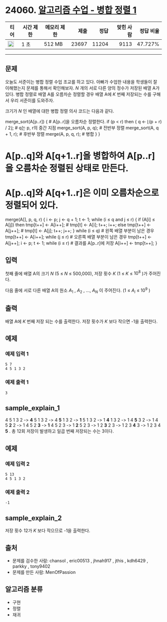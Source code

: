 # 24060. [알고리즘 수업 - 병합 정렬 1](https://www.acmicpc.net/problem/24060)

| 티어                                                                 | 시간 제한 | 메모리 제한 |  제출 |  정답 | 맞힌 사람 | 정답 비율 |
| -------------------------------------------------------------------- | --------- | ----------- | ----: | ----: | --------: | --------: |
| <img src="https://static.solved.ac/tier_small/8.svg" width="20px" /> | 1 초      | 512 MB      | 23697 | 11204 |      9113 |   47.727% |

---

## 문제

오늘도 서준이는 병합 정렬 수업 조교를 하고 있다. 아빠가 수업한 내용을 학생들이 잘 이해했는지 문제를 통해서 확인해보자. _N_ 개의 서로 다른 양의 정수가 저장된 배열 A가 있다. 병합 정렬로 배열 A를 오름차순 정렬할 경우 배열 A에 _K_ 번째 저장되는 수를 구해서 우리 서준이를 도와주자.

크기가 _N_ 인 배열에 대한 병합 정렬 의사 코드는 다음과 같다.

merge_sort(A[p..r]) { # A[p..r]을 오름차순 정렬한다.
if (p < r) then {
q <- ⌊(p + r) / 2⌋; # q는 p, r의 중간 지점
merge_sort(A, p, q); # 전반부 정렬
merge_sort(A, q + 1, r); # 후반부 정렬
merge(A, p, q, r); # 병합
}
}

# A[p..q]와 A[q+1..r]을 병합하여 A[p..r]을 오름차순 정렬된 상태로 만든다.

# A[p..q]와 A[q+1..r]은 이미 오름차순으로 정렬되어 있다.

merge(A[], p, q, r) {
i <- p; j <- q + 1; t <- 1;
while (i ≤ q and j ≤ r) {
if (A[i] ≤ A[j])
then tmp[t++] <- A[i++]; # tmp[t] <- A[i]; t++; i++;
else tmp[t++] <- A[j++]; # tmp[t] <- A[j]; t++; j++;
}
while (i ≤ q) # 왼쪽 배열 부분이 남은 경우
tmp[t++] <- A[i++];
while (j ≤ r) # 오른쪽 배열 부분이 남은 경우
tmp[t++] <- A[j++];
i <- p; t <- 1;
while (i ≤ r) # 결과를 A[p..r]에 저장
A[i++] <- tmp[t++];
}

## 입력

첫째 줄에 배열 A의 크기 _N_ (5 ≤ _N_ ≤ 500,000), 저장 횟수 _K_ (1 ≤ _K_ ≤ $10^{8}$
)가 주어진다.

다음 줄에 서로 다른 배열 A의 원소 $A_{1}$
, $A_{2}$
, ..., $A_{N}$
이 주어진다. (1 ≤ $A_{i}$
≤ $10^{9}$
)

## 출력

배열 A에 _K_ 번째 저장 되는 수를 출력한다. 저장 횟수가 _K_ 보다 작으면 -1을 출력한다.

## 예제

### 예제 입력 1

```
5 7
4 5 1 3 2
```

### 예제 출력 1

```
3
```

## sample_explain_1

4 5 1 3 2 -> **4** 5 1 3 2 -> 4 **5** 1 3 2 -> **1** 5 1 3 2 -> 1 **4** 1 3 2 -> 1 4 **5** 3 2 -> 1 4 5 **2** 2 -> 1 4 5 2 **3** -> **1** 4 5 2 3 -> 1 **2** 5 2 3 -> 1 2 **3** 2 3 -> 1 2 3 **4** 3 -> 1 2 3 4 **5** . 총 12회 저장이 발생하고 일곱 번째 저장되는 수는 3이다.

## 예제

### 예제 입력 2

```
5 13
4 5 1 3 2
```

### 예제 출력 2

```
-1
```

## sample_explain_2

저장 횟수 12가 _K_ 보다 작으므로 -1을 출력한다.

## 출처

- 문제를 검수한 사람: chansol , eric00513 , jhnah917 , jthis , kdh6429 , parkky , tony9402
- 문제를 만든 사람: MenOfPassion

## 알고리즘 분류

- 구현
- 정렬
- 재귀
